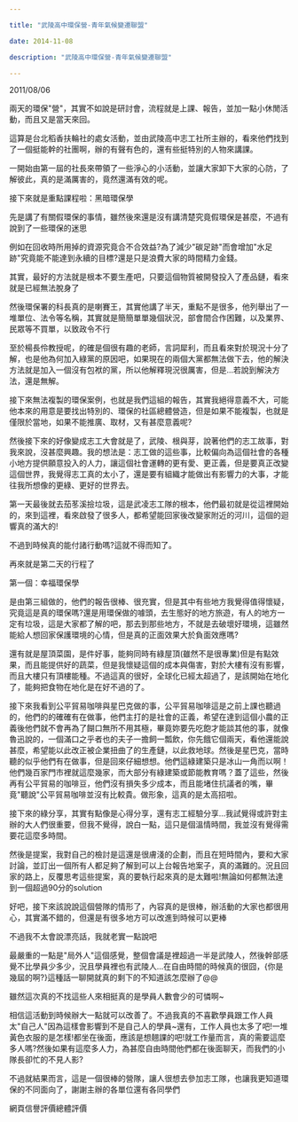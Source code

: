 ```yaml
---

title: "武陵高中環保營-青年氣候變遷聯盟"

date: 2014-11-08

description: "武陵高中環保營-青年氣候變遷聯盟"

---
```




2011/08/06



  



  



  



兩天的環保"營"，其實不如說是研討會，流程就是上課、報告，並加一點小休閒活動，而且又是當天來回。



  



這算是台北稻香扶輪社的處女活動，並由武陵高中志工社所主辦的，看來他們找到了一個挺能幹的社團啊，辦的有聲有色的，還有些挺特別的人物來講課。



  



  



一開始由第一屆的社長來帶領了一些淨心的小活動，並讓大家卸下大家的心防，了解彼此，真的是滿厲害的，竟然還滿有效的呢。



  



  



接下來就是重點課程啦：黑暗環保學



  



先是講了有關假環保的事情，雖然後來還是沒有講清楚究竟假環保是甚麼，不過有說到了一些環保的迷思



  



例如在回收時所用掉的資源究竟合不合效益?為了減少"碳足跡"而會增加"水足跡"究竟能不能達到永續的目標?還是只是浪費大家的時間精力金錢。



  



其實，最好的方法就是根本不要生產吧，只要這個物質被開發投入了產品鏈，看來就是已經無法脫身了



  



然後環保署的科長真的是喇賽王，其實他講了半天，重點不是很多，他列舉出了一堆單位、法令等名稱，其實就是簡簡單單幾個狀況，部會間合作困難，以及業界、民眾等不買單，以致政令不行



  



至於楊長伶教授呢，的確是個很有趣的老師，言詞犀利，而且看來對於現況十分了解，也是他為何加入綠黨的原因吧，如果現在的兩個大黨都無法做下去，他的解決方法就是加入一個沒有包袱的黨，所以他解釋現況很厲害，但是...若說到解決方法，還是無解。



  



  



接下來無法複製的環保案例，也就是我們這組的報告，其實我絕得意義不大，可能他本來的用意是要找出特別的、環保的社區總體營造，但是如果不能複製，也就是僅限於當地，如果不能推廣、取材，又有甚麼意義呢?



  



然後接下來的好像變成志工大會就是了，武陵、根與芽，說著他們的志工故事，對我來說，沒甚麼興趣。我的想法是：志工做的這些事，比較偏向為這個社會的各種小地方提供願意投入的人力，讓這個社會運轉的更有愛、更正義，但是要真正改變這個世界，我覺得志工真的太小了，還是要有組織才能做出有影響力的大事，才能往我所想像的更綠、更好的世界去。



  



  



第一天最後就去茄苳溪撿垃圾，這是武凌志工隊的根本，他們最初就是從這裡開始的，來到這裡，看來啟發了很多人，都希望能回家後改變家附近的河川，這個的迴響真的滿大的!

不過到時候真的能付諸行動嗎?這就不得而知了。



  



  



再來就是第二天的行程了



  



第一個：幸福環保學



  



是由第三組做的，他們的報告很棒、很充實，但是其中有些地方我覺得值得懷疑，究竟這是真的環保嗎?還是用環保做的噱頭，去生態好的地方旅遊，有人的地方一定有垃圾，這是大家都了解的吧，那去到那些地方，不就是去破壞好環境，這雖然能給人想回家保護環境的心情，但是真的正面效果大於負面效應嗎?



  



還有就是屋頂菜園，是件好事，能夠同時有綠屋頂(雖然不是很專業)但是有點效果，而且能提供好的蔬菜，但是我懷疑這個的成本與傷害，對於大樓有沒有影響，而且大樓只有頂樓能種。不過這真的很好，全球化已經太超過了，是該開始在地化了，能夠把食物在地化是在好不過的了。



  



接下來我看到公平貿易咖啡與星巴克做的事，公平貿易咖啡這是之前上課也聽過的，他們的的確確有在做事，他們主打的是社會的正義，希望在達到這個小農的正義後他們就不會再為了餬口無所不用其極，畢竟妳要先吃飽才能談其他的事，就像魯迅說的，一個滿口之乎者也的夫子一擔飼一瓢飲，你先餓它個兩天，看他還能說甚麼，希望能以此改正被企業扭曲了的生產鏈，以此救地球。然後是星巴克，當時聽的似乎他們有在做事，但是回來仔細想想。他們這綠建築只是冰山一角而以啊！他們幾百家門市裡就這麼幾家，而大部分有綠建築或節能教育嗎？蓋了這些，然後再有公平貿易的咖啡豆，他們沒有損失多少成本，而且能堵住抗議者的嘴，畢竟"聽說"公平貿易咖啡並沒有比較貴。做形象，這真的是太高招啦。



  



  



接下來的綠分享，其實有點像是心得分享，還有志工經驗分享...我試覺得或許對主辦的大人們很重要，但我不覺得，說白一點，這只是個溫情時間，我並沒有覺得需要花這麼多時間。



  



然後是提案，我對自己的檢討是這還是很膚淺的企劃，而且在短時間內，要和大家討論，並訂出一個所有人都足夠了解到可以上台報告地案子，真的滿難的。況且回家的路上，反覆思考這些提案，真的要執行起來真的是太難啦!無論如何都無法達到一個超過90分的solution



  



  



好吧，接下來該說說這個營隊的情形了，內容真的是很棒，辦活動的大家也都很用心，其實滿不錯的，但還是有很多地方可以改進到時候可以更棒



  



不過我不太會說漂亮話，我就老實一點說吧



  



最嚴重的一點是"局外人"這個感覺，整個會議是裡超過一半是武陵人，然後幹部感覺不比學員少多少，況且學員裡也有武陵人...在自由時間的時候真的很囧，{你是幾屆的啊?}這種話一聊開就真的剩下的不知道該怎麼辦了@@

雖然這次真的不找這些人來相挺真的是學員人數會少的可憐啊~

相信這活動到時候辦大一點就可以改善了。不過我真的不喜歡學員跟工作人員太"自己人"因為這樣會影響到不是自己人的學員~還有，工作人員也太多了吧!一堆黃色衣服的是怎樣!都坐在後面，應該是想翹課的吧!就工作量而言，真的需要這麼多人嗎?然後如果有這麼多人力，為甚麼自由時間他們都在後面聊天，而我們的小隊長卻忙的不見人影?



  



  



不過就結果而言，這是一個很棒的營隊，讓人很想去參加志工隊，也讓我更知道環保的不同面向了，謝謝主辦的各單位還有各同學們



  



網頁信譽評價總體評價



  



